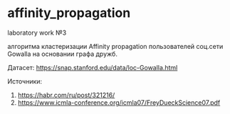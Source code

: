 # affinity_propagation
laboratory work №3

алгоритма кластеризации Affinity propagation пользователей соц.сети Gowalla на основании графа дружб.

Датасет: https://snap.stanford.edu/data/loc-Gowalla.html

Источники:

1. https://habr.com/ru/post/321216/
2. https://www.icmla-conference.org/icmla07/FreyDueckScience07.pdf
